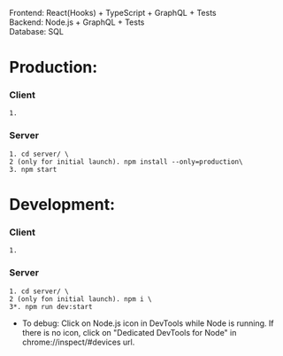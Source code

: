 Frontend: React(Hooks) + TypeScript + GraphQL + Tests \
Backend: Node.js + GraphQL + Tests \
Database: SQL

# Production:
### Client
    1.

### Server
    1. cd server/ \
    2 (only for initial launch). npm install --only=production\
    3. npm start

# Development:
### Client
    1.

### Server
    1. cd server/ \
    2 (only fon initial launch). npm i \
    3*. npm run dev:start 

* To debug: Click on Node.js icon in DevTools while Node is running.
  If there is no icon, click on "Dedicated DevTools for Node" in chrome://inspect/#devices url.